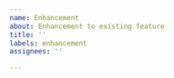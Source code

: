 ```yaml
---
name: Enhancement
about: Enhancement to existing feature
title: ''
labels: enhancement
assignees: ''

---
```




